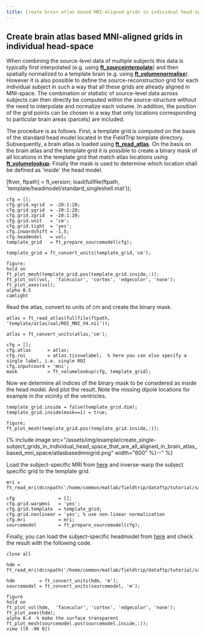 ```yaml
---
title: Create brain atlas based MNI-aligned grids in individual head-space
---
```


## Create brain atlas based MNI-aligned grids in individual head-space

When combining the source-level data of multiple subjects this data is typically first interpolated (e.g. using **[ft_sourceinterpolate](/reference/ft_sourceinterpolate)**) and then spatially normalized to a template brain (e.g. using **[ft_volumenormalise](/reference/ft_volumenormalise)**). However it is also possible to define the source-reconstruction grid for each individual subject in such a way that all these grids are already aligned in MNI-space. The combination or statistic of source-level data across subjects can then directly be computed within the source-structure without the need to interpolate and normalize each volume. In addition, the position of the grid points can be chosen in a way that only locations corresponding to particular brain areas (parcels) are included.

The procedure is as follows. First, a template grid is computed on the basis of the standard head model located in the FieldTrip template directory. Subsequently, a brain atlas is loaded using  **[ft_read_atlas](/reference/ft_read_atlas)**. On the basis on the brain atlas and the template grid it is possible to create a binary mask of all locations in the template grid that match atlas locations using **[ft_volumelookup](/reference/ft_volumelookup)**. Finally the mask is used to determine which location shall be defined as 'inside' the head model.

  [ftver, ftpath] = ft_version;
	load(fullfile(ftpath, 'template/headmodel/standard_singleshell.mat'));

	cfg = [];
	cfg.grid.xgrid  = -20:1:20;
	cfg.grid.ygrid  = -20:1:20;
	cfg.grid.zgrid  = -20:1:20;
	cfg.grid.unit   = 'cm';
	cfg.grid.tight  = 'yes';
	cfg.inwardshift = -1.5;
	cfg.headmodel   = vol;
	template_grid   = ft_prepare_sourcemodel(cfg);

	template_grid = ft_convert_units(template_grid,'cm');

	figure;
	hold on
	ft_plot_mesh(template_grid.pos(template_grid.inside,:));
	ft_plot_vol(vol,  'facecolor', 'cortex', 'edgecolor', 'none');
	ft_plot_axes(vol);
	alpha 0.5
	camlight

Read the atlas, convert to units of cm and create the binary mask.

	atlas = ft_read_atlas(fullfile(ftpath, 'template/atlas/aal/ROI_MNI_V4.nii'));

	atlas = ft_convert_units(atlas,'cm');

	cfg = [];
	cfg.atlas      = atlas;
	cfg.roi        = atlas.tissuelabel;  % here you can also specify a single label, i.e. single ROI
	cfg.inputcoord = 'mni';
	mask           = ft_volumelookup(cfg, template_grid);

Now we determine all indices of the binary mask to be considered as inside the head model. And plot the result. Note the missing dipole locations for example in the vicinity of the ventricles.

	template_grid.inside = false(template_grid.dim);
	template_grid.inside(mask==1) = true;

	figure;
	ft_plot_mesh(template_grid.pos(template_grid.inside,:));

{% include image src="/assets/img/example/create_single-subject_grids_in_individual_head_space_that_are_all_aligned_in_brain_atlas_based_mni_space/atlasbasedmnigrid.png" width="600" %}--" %}

Load the subject-specific MRI from [here](ftp://ftp.fieldtriptoolbox.org/pub/fieldtrip/tutorial/salzburg/mri.mat) and inverse-warp the subject specific grid to the template grid.

	mri = ft_read_mri(dccnpath('/home/common/matlab/fieldtrip/dataftp/tutorial/salzburg/mri.mat'));

	cfg                = [];
	cfg.grid.warpmni   = 'yes';
	cfg.grid.template  = template_grid;
	cfg.grid.nonlinear = 'yes'; % use non-linear normalization
	cfg.mri            = mri;
	sourcemodel        = ft_prepare_sourcemodel(cfg);

Finally, you can load the subject-specific headmodel from [here](ftp://ftp.fieldtriptoolbox.org/pub/fieldtrip/tutorial/salzburg/hdm.mat) and check the result with the following code.

	close all

	hdm = ft_read_mri(dccnpath('/home/common/matlab/fieldtrip/dataftp/tutorial/salzburg/hdm.mat'));

	hdm         = ft_convert_units(hdm, 'm');
	sourcemodel = ft_convert_units(sourcemodel, 'm');

	figure
	hold on   
	ft_plot_vol(hdm,  'facecolor', 'cortex', 'edgecolor', 'none');
	ft_plot_axes(hdm);
	alpha 0.4  % make the surface transparent
	ft_plot_mesh(sourcemodel.pos(sourcemodel.inside,:));
	view ([0 -90 0])
